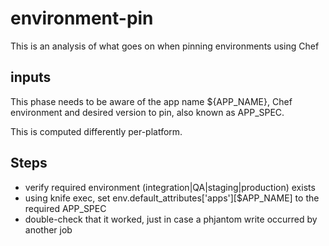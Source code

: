 # environment-pin

This is an analysis of what goes on when pinning environments using Chef

## inputs

This phase needs to be aware of the app name ${APP_NAME}, Chef environment and desired version to pin, also known as APP_SPEC.

This is computed differently per-platform. 

## Steps

 * verify required environment (integration|QA|staging|production) exists
 * using knife exec, set env.default_attributes['apps'][$APP_NAME] to the required APP_SPEC
 * double-check that it worked, just in case a phjantom write occurred by another job
 


